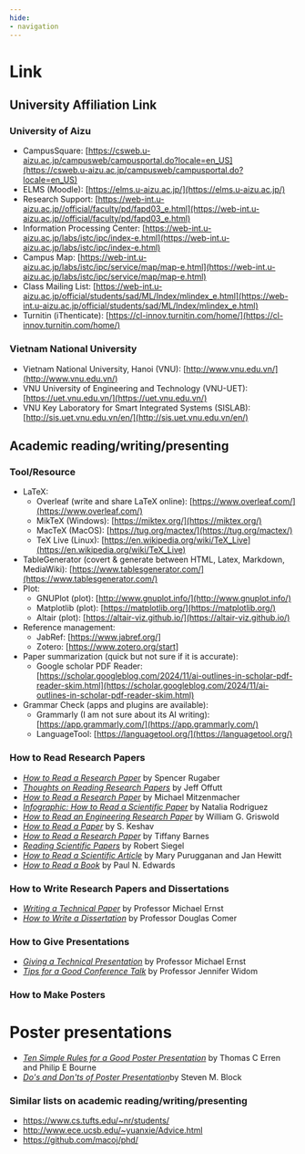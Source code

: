 ```yaml
---
hide:
- navigation
---
```


# Link

## University Affiliation Link

### University of Aizu

- CampusSquare: [https://csweb.u-aizu.ac.jp/campusweb/campusportal.do?locale=en_US](https://csweb.u-aizu.ac.jp/campusweb/campusportal.do?locale=en_US)
- ELMS (Moodle): [https://elms.u-aizu.ac.jp/](https://elms.u-aizu.ac.jp/)
- Research Support: [https://web-int.u-aizu.ac.jp//official/faculty/pd/fapd03_e.html](https://web-int.u-aizu.ac.jp//official/faculty/pd/fapd03_e.html)
- Information Processing Center: [https://web-int.u-aizu.ac.jp/labs/istc/ipc/index-e.html](https://web-int.u-aizu.ac.jp/labs/istc/ipc/index-e.html)
- Campus Map: [https://web-int.u-aizu.ac.jp/labs/istc/ipc/service/map/map-e.html](https://web-int.u-aizu.ac.jp/labs/istc/ipc/service/map/map-e.html)
- Class Mailing List: [https://web-int.u-aizu.ac.jp/official/students/sad/ML/Index/mlindex_e.html](https://web-int.u-aizu.ac.jp/official/students/sad/ML/Index/mlindex_e.html)
- Turnitin (iThenticate): [https://cl-innov.turnitin.com/home/](https://cl-innov.turnitin.com/home/)

### Vietnam National University

- Vietnam National University, Hanoi (VNU): [http://www.vnu.edu.vn/](http://www.vnu.edu.vn/)
- VNU University of Engineering and Technology (VNU-UET): [https://uet.vnu.edu.vn/](https://uet.vnu.edu.vn/)
- VNU Key Laboratory for Smart Integrated Systems (SISLAB): [http://sis.uet.vnu.edu.vn/en/](http://sis.uet.vnu.edu.vn/en/)

## Academic reading/writing/presenting

### Tool/Resource

- LaTeX:
    - Overleaf (write and share LaTeX online): [https://www.overleaf.com/](https://www.overleaf.com/)
    - MikTeX (Windows): [https://miktex.org/](https://miktex.org/)
    - MacTeX (MacOS): [https://tug.org/mactex/](https://tug.org/mactex/)
    - TeX Live (Linux): [https://en.wikipedia.org/wiki/TeX_Live](https://en.wikipedia.org/wiki/TeX_Live)
- TableGenerator (covert & generate between HTML, Latex, Markdown, MediaWiki): [https://www.tablesgenerator.com/](https://www.tablesgenerator.com/)
- Plot:
    - GNUPlot (plot): [http://www.gnuplot.info/](http://www.gnuplot.info/)
    - Matplotlib (plot): [https://matplotlib.org/](https://matplotlib.org/)
    - Altair (plot): [https://altair-viz.github.io/](https://altair-viz.github.io/)
- Reference management:
    - JabRef: [https://www.jabref.org/]
    - Zotero: [https://www.zotero.org/start]
- Paper summarization (quick but not sure if it is accurate):
    - Google scholar PDF Reader: [https://scholar.googleblog.com/2024/11/ai-outlines-in-scholar-pdf-reader-skim.html](https://scholar.googleblog.com/2024/11/ai-outlines-in-scholar-pdf-reader-skim.html)
- Grammar Check (apps and plugins are available):
    - Grammarly (I am not sure about its AI writing): [https://app.grammarly.com/](https://app.grammarly.com/)
    - LanguageTool: [https://languagetool.org/](https://languagetool.org/)

### How to Read Research Papers

- [*How to Read a Research Paper*](http://www.cc.gatech.edu/fac/Spencer.Rugaber/txt/research_paper.txt) by Spencer Rugaber
- [*Thoughts on Reading Research Papers*](http://cs.gmu.edu/~offutt/classes/phd/Hints-Read.html) by Jeff Offutt
- [*How to Read a Research Paper*](http://www.imsc.res.in/~meena/mitzenmacher-ReadPaper.pdf) by Michael Mitzenmacher
- [*Infographic: How to Read a Scientific Paper*](https://www.elsevier.com/connect/infographic-how-to-read-a-scientific-paper) by Natalia Rodriguez
- [*How to Read an Engineering Research Paper*](https://cseweb.ucsd.edu/~wgg/CSE210/howtoread.html) by William G. Griswold
- [*How to Read a Paper*](http://ccr.sigcomm.org/online/files/p83-keshavA.pdf) by S. Keshav
- [*How to Read a Research Paper*](http://webpages.uncc.edu/tbarnes2/SeriousGames/papers/ReadingResearchPaper.pdf) by Tiffany Barnes
- [*Reading Scientific Papers*](http://web.stanford.edu/~siegelr/readingsci.htm) by Robert Siegel
- [*How to Read a Scientific Article*](http://www.owlnet.rice.edu/~cainproj/courses/HowToReadSciArticle.pdf) by Mary Purugganan and Jan Hewitt
- [*How to Read a Book*](http://pne.people.si.umich.edu/PDF/howtoread.pdf) by Paul N. Edwards


### How to Write Research Papers and Dissertations

- [*Writing a Technical Paper*](https://homes.cs.washington.edu/~mernst/advice/write-technical-paper.html) by Professor Michael Ernst
- [*How to Write a Dissertation*](https://www.cs.tufts.edu/~nr/students/dec/essay.dissertation.html) by Professor Douglas Comer


### How to Give Presentations

- [*Giving a Technical Presentation*](https://homes.cs.washington.edu/~mernst/advice/giving-talk.html) by Professor Michael Ernst
- [*Tips for a Good Conference Talk*](https://cs.stanford.edu/people/widom/conference-talks.html) by Professor Jennifer Widom


### How to Make Posters

# Poster presentations
- [*Ten Simple Rules for a Good Poster Presentation*](https://journals.plos.org/ploscompbiol/article?id=10.1371/journal.pcbi.0030102)  by Thomas C Erren and Philip E Bourne
- [*Do's and Don'ts of Poster Presentation*](https://www.ncbi.nlm.nih.gov/pmc/articles/PMC1233841/pdf/biophysj00042-0617.pdf)by Steven M. Block

### Similar lists on academic reading/writing/presenting

- https://www.cs.tufts.edu/~nr/students/
- http://www.ece.ucsb.edu/~yuanxie/Advice.html
- https://github.com/macoj/phd/